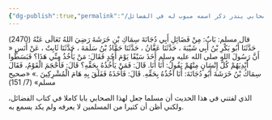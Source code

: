 ```yaml
---
{"dg-publish":true,"permalink":"/فوائد وقطوف/أبو دجانة صحابي يندر ذكر اسمه مبوب له في الفضائل 🍃/","noteIcon":"🎇"}
---
```


‌قال مسلم: 
‌بَابٌ: مِنْ فَضَائِلِ أَبِي دُجَانَةَ سِمَاكِ بْنِ خَرَشَةَ رَضِيَ اللهُ تَعَالَى عَنْهُ
(2470) حَدَّثَنَا أَبُو بَكْرِ بْنُ أَبِي شَيْبَةَ ، حَدَّثَنَا عَفَّانُ ، حَدَّثَنَا حَمَّادُ بْنُ سَلَمَةَ ، حَدَّثَنَا ثَابِتٌ ، عَنْ أَنَسٍ « أَنَّ رَسُولَ اللهِ صلى الله عليه وسلم أَخَذَ سَيْفًا يَوْمَ أُحُدٍ فَقَالَ: مَنْ يَأْخُذُ مِنِّي هَذَا؟ فَبَسَطُوا أَيْدِيَهُمْ كُلُّ إِنْسَانٍ مِنْهُمْ يَقُولُ: أَنَا أَنَا. قَالَ: فَمَنْ يَأْخُذُهُ بِحَقِّهِ؟ قَالَ: فَأَحْجَمَ الْقَوْمُ، فَقَالَ سِمَاكُ بْنُ خَرَشَةَ أَبُو دُجَانَةَ: أَنَا آخُذُهُ بِحَقِّهِ. قَالَ: فَأَخَذَهُ فَفَلَقَ بِهِ هَامَ الْمُشْرِكِينَ .»
«صحيح مسلم» (7/ 151)

الذي لفتني في هذا الحديث أن مسلما جعل لهذا الصحابي بابا كاملا في كتاب الفضائل، ولكني أظن أن كثيرا من المسلمين لا يعرفه ولم يكد يسمع به. 
